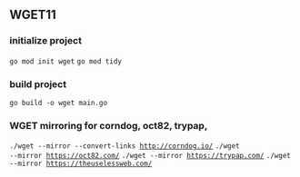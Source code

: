 ## WGET11

### initialize project
<code>go mod init wget</code>
<code>go mod tidy</code>

### build project
<code>go build -o wget main.go</code>

### WGET mirroring for corndog, oct82, trypap,

<code>./wget --mirror --convert-links http://corndog.io/</code>
<code>./wget --mirror https://oct82.com/</code>
<code>./wget --mirror https://trypap.com/</code>
<code>./wget --mirror https://theuselessweb.com/</code>

